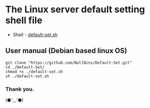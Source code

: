 # The Linux server default setting shell file

  * Shell - [default-set.sh](https://github.com/NullBins/Default-Set/blob/main/default-set.sh)

## User manual (Debian based linux OS)
```
git clone "https://github.com/NullBins/Default-Set.git"
cd ./Default-Set/
chmod +x ./default-set.sh
sh ./default-set.sh
```

### Thank you.
(●'◡'●)
